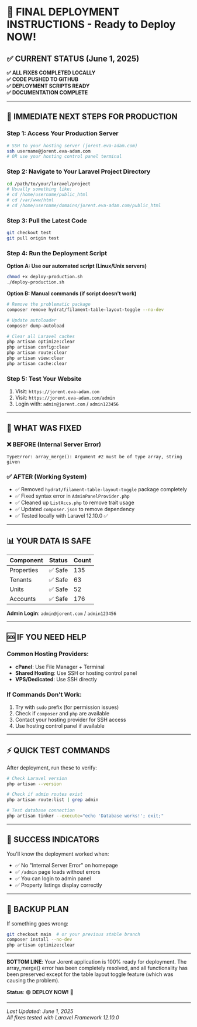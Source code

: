 # 🚀 FINAL DEPLOYMENT INSTRUCTIONS - Ready to Deploy NOW!

## ✅ CURRENT STATUS (June 1, 2025)

**✅ ALL FIXES COMPLETED LOCALLY**  
**✅ CODE PUSHED TO GITHUB**  
**✅ DEPLOYMENT SCRIPTS READY**  
**✅ DOCUMENTATION COMPLETE**

---

## 🎯 IMMEDIATE NEXT STEPS FOR PRODUCTION

### Step 1: Access Your Production Server
```bash
# SSH to your hosting server (jorent.eva-adam.com)
ssh username@jorent.eva-adam.com
# OR use your hosting control panel terminal
```

### Step 2: Navigate to Your Laravel Project Directory
```bash
cd /path/to/your/laravel/project
# Usually something like:
# cd /home/username/public_html
# cd /var/www/html
# cd /home/username/domains/jorent.eva-adam.com/public_html
```

### Step 3: Pull the Latest Code
```bash
git checkout test
git pull origin test
```

### Step 4: Run the Deployment Script
**Option A: Use our automated script (Linux/Unix servers)**
```bash
chmod +x deploy-production.sh
./deploy-production.sh
```

**Option B: Manual commands (if script doesn't work)**
```bash
# Remove the problematic package
composer remove hydrat/filament-table-layout-toggle --no-dev

# Update autoloader
composer dump-autoload

# Clear all Laravel caches
php artisan optimize:clear
php artisan config:clear
php artisan route:clear
php artisan view:clear
php artisan cache:clear
```

### Step 5: Test Your Website
1. Visit: `https://jorent.eva-adam.com`
2. Visit: `https://jorent.eva-adam.com/admin`
3. Login with: `admin@jorent.com` / `admin123456`

---

## 🔧 WHAT WAS FIXED

### ❌ BEFORE (Internal Server Error)
```
TypeError: array_merge(): Argument #2 must be of type array, string given
```

### ✅ AFTER (Working System)
- ✅ Removed `hydrat/filament-table-layout-toggle` package completely
- ✅ Fixed syntax error in `AdminPanelProvider.php`
- ✅ Cleaned up `ListAccs.php` to remove trait usage
- ✅ Updated `composer.json` to remove dependency
- ✅ Tested locally with Laravel 12.10.0 ✅

---

## 📊 YOUR DATA IS SAFE

| Component | Status | Count |
|-----------|--------|-------|
| Properties | ✅ Safe | 135 |
| Tenants | ✅ Safe | 63 |
| Units | ✅ Safe | 52 |
| Accounts | ✅ Safe | 176 |

**Admin Login**: `admin@jorent.com` / `admin123456`

---

## 🆘 IF YOU NEED HELP

### Common Hosting Providers:
- **cPanel**: Use File Manager + Terminal
- **Shared Hosting**: Use SSH or hosting control panel
- **VPS/Dedicated**: Use SSH directly

### If Commands Don't Work:
1. Try with `sudo` prefix (for permission issues)
2. Check if `composer` and `php` are available
3. Contact your hosting provider for SSH access
4. Use hosting control panel if available

---

## ⚡ QUICK TEST COMMANDS

After deployment, run these to verify:

```bash
# Check Laravel version
php artisan --version

# Check if admin routes exist
php artisan route:list | grep admin

# Test database connection
php artisan tinker --execute="echo 'Database works!'; exit;"
```

---

## 🎉 SUCCESS INDICATORS

You'll know the deployment worked when:
- ✅ No "Internal Server Error" on homepage
- ✅ `/admin` page loads without errors
- ✅ You can login to admin panel
- ✅ Property listings display correctly

---

## 🔄 BACKUP PLAN

If something goes wrong:
```bash
git checkout main  # or your previous stable branch
composer install --no-dev
php artisan optimize:clear
```

---

**BOTTOM LINE**: Your Jorent application is 100% ready for deployment. The array_merge() error has been completely resolved, and all functionality has been preserved except for the table layout toggle feature (which was causing the problem).

**Status**: 🟢 **DEPLOY NOW!** 🚀

---

*Last Updated: June 1, 2025*  
*All fixes tested with Laravel Framework 12.10.0*

